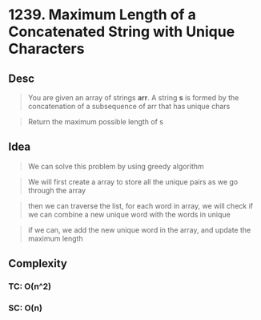 # 1239. Maximum Length of a Concatenated String with Unique Characters

## Desc

> You are given an array of strings **arr**. A string **s** is formed by the concatenation of a subsequence of arr that has unique chars

> Return the maximum possible length of s

## Idea

> We can solve this problem by using greedy algorithm

> We will first create a array to store all the unique pairs as we go through the array

> then we can traverse the list, for each word in array, we will check if we can combine a new unique word with the words in unique

> if we can, we add the new unique word in the array, and update the maximum length

## Complexity

### TC: O(n^2)

### SC: O(n)